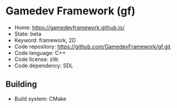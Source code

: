 # Gamedev Framework (gf)

- Home: https://gamedevframework.github.io/
- State: beta 
- Keyword: framework, 2D
- Code repository: https://github.com/GamedevFramework/gf.git
- Code language: C++
- Code license: zlib
- Code dependency: SDL

## Building

- Build system: CMake

